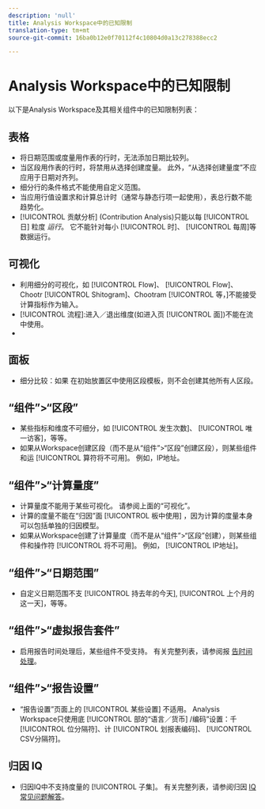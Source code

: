 ```yaml
---
description: 'null'
title: Analysis Workspace中的已知限制
translation-type: tm+mt
source-git-commit: 16ba0b12e0f70112f4c10804d0a13c278388ecc2

---
```



# Analysis Workspace中的已知限制

以下是Analysis Workspace及其相关组件中的已知限制列表：

## 表格

* 将日期范围或度量用作表的行时，无法添加日期比较列。
* 当区段用作表的行时，将禁用从选择创建度量。 此外，“从选择创建量度”不应应用于日期对齐列。
* 细分行的条件格式不能使用自定义范围。
* 当应用行值设置求和计算总计时（通常与静态行项一起使用），表总行数不能趋势化。
* [!UICONTROL 贡献分析] (Contribution Analysis)只能以每 [!UICONTROL 日] 粒度 _运行_。 它不能针对每小 [!UICONTROL 时]、 [!UICONTROL 每周]等数据运行。

## 可视化

* 利用细分的可视化，如 [!UICONTROL Flow]、 [!UICONTROL Flow]、Chootr [!UICONTROL Shitogram]、Chootram [!UICONTROL 等，]不能接受计算指标作为输入。
* [!UICONTROL 流程]:进入／退出维度(如进入页 [!UICONTROL 面])不能在流中使用。
* [!UICONTROL 同期群]:非整数不能用作同期群标准。

## 面板

* 细分比较：如果  在初始放置区中使用区段模板，则不会创建其他所有人区段。

## “组件”&gt;“区段”

* 某些指标和维度不可细分，如 [!UICONTROL 发生次数]、 [!UICONTROL 唯一访客]，等等。
* 如果从Workspace创建区段（而不是从“组件”&gt;“区段”创建区段），则某些组件和运 [!UICONTROL 算符将不可用]。 例如，IP地址。

## “组件”&gt;“计算量度”

* 计算量度不能用于某些可视化。 请参阅上面的“可视化”。
* 计算的度量不能在“归因”面 [!UICONTROL 板中使用] ，因为计算的度量本身可以包括单独的归因模型。
* 如果从Workspace创建了计算量度（而不是从“组件”&gt;“区段”创建），则某些组件和操作符 [!UICONTROL 将不可用]。 例如， [!UICONTROL IP地址]。

## “组件”&gt;“日期范围”

* 自定义日期范围不支 [!UICONTROL 持去年的今天], [!UICONTROL 上个月的这一天]，等等。

## “组件”&gt;“虚拟报告套件”

* 启用报告时间处理后，某些组件不受支持。 有关完整列表，请参阅报 [告时间处理](/help/components/vrs/vrs-report-time-processing.md)。

## “组件”&gt;“报告设置”

* “报告设置”页面上的 [!UICONTROL 某些设置] 不适用。 Analysis Workspace只使用底 [!UICONTROL 部的“语言／货币] /编码”设置：千 [!UICONTROL 位分隔符]、计 [!UICONTROL 划报表编码]、 [!UICONTROL CSV分隔符]。

## 归因 IQ

* 归因IQ中不支持度量的 [!UICONTROL 子集]。 有关完整列表，请参阅归因 [IQ常见问题解答](/help/analyze/analysis-workspace/attribution-iq/attribution-faq.md)。
